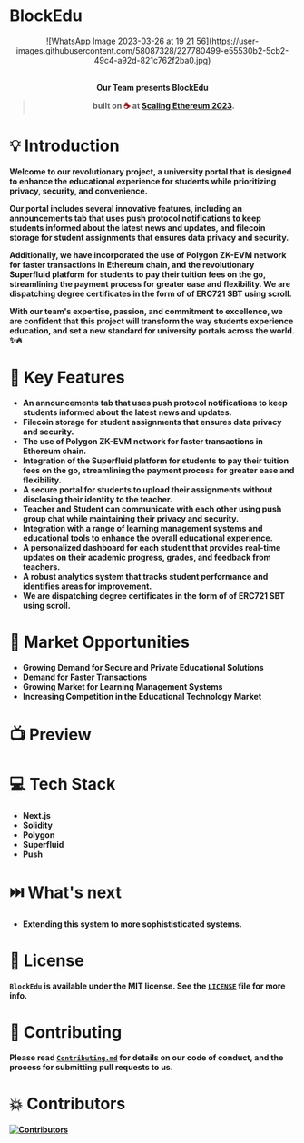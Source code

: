 # BlockEdu
<div align="center">
![WhatsApp Image 2023-03-26 at 19 21 56](https://user-images.githubusercontent.com/58087328/227780499-e55530b2-5cb2-49c4-a92d-821c762f2ba0.jpg)
</div>

<br>
<p align="center">
<b>Our Team presents BlockEdu
</p>
<blockquote align="center">built on <span style="color: #8b0000;">☕</span> at <a href="https://ethglobal.com/events/scaling2023">Scaling Ethereum 2023</a>.</blockquote>

# 💡  Introduction

Welcome to our revolutionary project, a university portal that is designed to enhance the educational experience for students while prioritizing privacy, security, and convenience. 

Our portal includes several innovative features, including an announcements tab that uses push protocol notifications to keep students informed about the latest news and updates, and filecoin storage for student assignments that ensures data privacy and security. 

Additionally, we have incorporated the use of Polygon ZK-EVM network for faster transactions in Ethereum chain, and the revolutionary Superfluid platform for students to pay their tuition fees on the go, streamlining the payment process for greater ease and flexibility.
We are dispatching degree certificates in the form of of ERC721 SBT using scroll.

With our team's expertise, passion, and commitment to excellence, we are confident that this project will transform the way students experience education, and set a new standard for university portals across the world.
✨🔥

# 💪 Key Features

- An announcements tab that uses push protocol notifications to keep students informed about the latest news and updates.
- Filecoin storage for student assignments that ensures data privacy and security.
- The use of Polygon ZK-EVM network for faster transactions in Ethereum chain.
- Integration of the Superfluid platform for students to pay their tuition fees on the go, streamlining the payment process for greater ease and flexibility.
- A secure portal for students to upload their assignments without disclosing their identity to the teacher.
- Teacher and Student can communicate with each other using push group chat while maintaining their privacy and security.
- Integration with a range of learning management systems and educational tools to enhance the overall educational experience.
- A personalized dashboard for each student that provides real-time updates on their academic progress, grades, and feedback from teachers.
- A robust analytics system that tracks student performance and identifies areas for improvement.
- We are dispatching degree certificates in the form of of ERC721 SBT using scroll.


# 🧠 Market Opportunities

- Growing Demand for Secure and Private Educational Solutions
- Demand for Faster Transactions
- Growing Market for Learning Management Systems
- Increasing Competition in the Educational Technology Market

# 📺 Preview

# 💻 Tech Stack

- Next.js
- Solidity
- Polygon
- Superfluid  
- Push

# ⏭️ What's next

- Extending this system to more sophististicated systems. 


# 📜 License

`BlockEdu` is available under the MIT license. See the [`LICENSE`](https://opensource.org/license/mit/) file for more info.

# 🤝 Contributing

Please read [`Contributing.md`](https://contributing.md/) for details on our code of conduct, and the process for submitting pull requests to us.

# 💥 Contributors
<a href="https://github.com/Srivastava57Harsh/BlockEdu/graphs/contributors">
<img src="https://contrib.rocks/image?repo=Srivastava57Harsh/BlockEdu" alt="Contributors">
</a>

